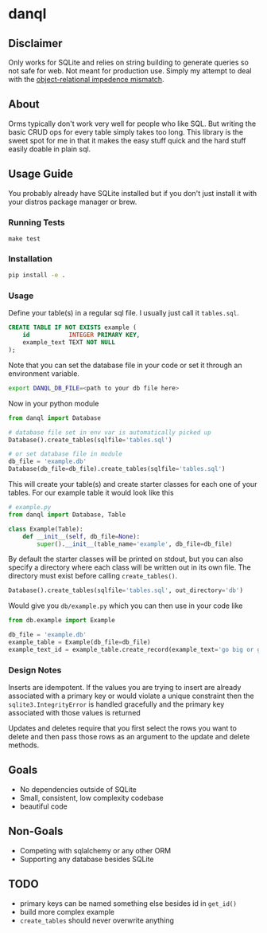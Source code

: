 # danql

## Disclaimer
Only works for SQLite and relies on string building to generate queries so not
safe for web. Not meant for production use. Simply my attempt to
deal with the
[object-relational impedence mismatch](http://blogs.tedneward.com/post/the-vietnam-of-computer-science/).

## About
Orms typically don't work very well for people who like SQL. But writing the basic 
CRUD ops for every table simply takes too long. This library is the sweet spot for me 
in that it makes the easy stuff quick and the hard stuff easily doable in plain sql.

## Usage Guide
You probably already have SQLite installed but if you don't just install it
with your distros package manager or brew.

### Running Tests
```
make test
```
### Installation
``` sh
pip install -e .
```
### Usage
Define your table(s) in a regular sql file. I usually just call it `tables.sql`.
``` sql
CREATE TABLE IF NOT EXISTS example (
    id           INTEGER PRIMARY KEY,
    example_text TEXT NOT NULL
);
```
Note that you can set the database file in your code
or set it through an environment variable.
``` sh
export DANQL_DB_FILE=<path to your db file here>
```
Now in your python module
``` python
from danql import Database

# database file set in env var is automatically picked up
Database().create_tables(sqlfile='tables.sql')

# or set database file in module
db_file = 'example.db'
Database(db_file=db_file).create_tables(sqlfile='tables.sql')
```
This will create your table(s) and create starter classes for each one of your
tables. For our example table it would look like this
``` python
# example.py
from danql import Database, Table

class Example(Table):
    def __init__(self, db_file=None):
        super().__init__(table_name='example', db_file=db_file)
```
By default the starter classes will be printed on stdout, but you can also specify
a directory where each class will be written out in its own file. The directory must
exist before calling `create_tables()`.
``` python
Database().create_tables(sqlfile='tables.sql', out_directory='db')
```
Would give you `db/example.py` which you can then use in your code like
``` python
from db.example import Example

db_file = 'example.db'
example_table = Example(db_file=db_file)
example_text_id = example_table.create_record(example_text='go big or go home')
```

### Design Notes
Inserts are idempotent. If the values you are trying to insert are already
associated with a primary key or would violate a unique constraint then the
`sqlite3.IntegrityError` is handled gracefully and the primary key associated
with those values is returned

Updates and deletes require that you first select the rows you want to delete
and then pass those rows as an argument to the update and delete methods.

## Goals
* No dependencies outside of SQLite
* Small, consistent, low complexity codebase
* beautiful code

## Non-Goals
* Competing with sqlalchemy or any other ORM
* Supporting any database besides SQLite

## TODO
* primary keys can be named something else besides id in `get_id()`
* build more complex example
* `create_tables` should never overwrite anything
